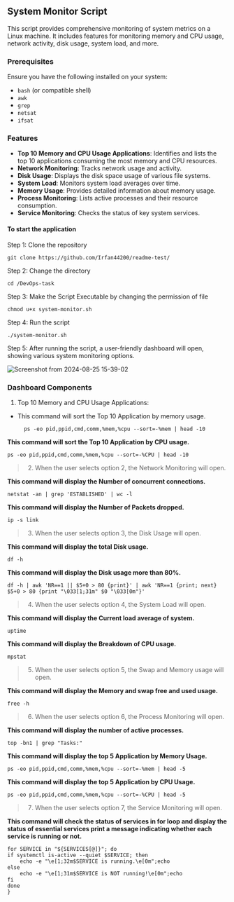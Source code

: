 ## System Monitor Script

This script provides comprehensive monitoring of system metrics on a Linux machine. It includes features for monitoring memory and CPU usage, network activity, disk usage, system load, and more.

### Prerequisites

Ensure you have the following installed on your system:

- `bash` (or compatible shell)
- `awk`
- `grep`
- `netsat`
- `ifsat`

### Features

- **Top 10 Memory and CPU Usage Applications**: Identifies and lists the top 10 applications consuming the most memory and CPU resources.
- **Network Monitoring**: Tracks network usage and activity.
- **Disk Usage**: Displays the disk space usage of various file systems.
- **System Load**: Monitors system load averages over time.
- **Memory Usage**: Provides detailed information about memory usage.
- **Process Monitoring**: Lists active processes and their resource consumption.
- **Service Monitoring**: Checks the status of key system services.



#### To start the application

Step 1: Clone the repository

    git clone https://github.com/Irfan44200/readme-test/

Step 2: Change the directory

    cd /DevOps-task
    
Step 3: Make the Script Executable by changing the permission of file

    chmod u+x system-monitor.sh

Step 4: Run the script

    ./system-monitor.sh
 
Step 5: After running the script, a user-friendly dashboard will open, showing various system monitoring options.

![Screenshot from 2024-08-25 15-39-02](https://github.com/user-attachments/assets/80e2b0ff-ec01-4dd3-b059-c80296708f43)


### Dashboard Components


 1. Top 10 Memory and CPU Usage Applications:

- This command will sort the Top 10 Application by memory usage.

        ps -eo pid,ppid,cmd,comm,%mem,%cpu --sort=-%mem | head -10
    
 **This command will sort the Top 10 Application by CPU usage.**

    ps -eo pid,ppid,cmd,comm,%mem,%cpu --sort=-%CPU | head -10


> 2. When the user selects option 2, the Network Monitoring will open.

 **This command will display the Number of concurrent connections.**

    netstat -an | grep 'ESTABLISHED' | wc -l

 **This command will display the Number of Packets dropped.**
 
    ip -s link

> 3. When the user selects option 3, the Disk Usage will open.

 **This command will display the total Disk usage.**

    df -h

 **This command will display the Disk usage more than 80%.**
 
    df -h | awk 'NR==1 || $5+0 > 80 {print}' | awk 'NR==1 {print; next} $5+0 > 80 {print "\033[1;31m" $0 "\033[0m"}'

> 4. When the user selects option 4, the System Load will open.

 **This command will display the Current load average of system.**

    uptime

 **This command will display the Breakdown of CPU usage.**
 
    mpstat
    
> 5. When the user selects option 5, the Swap and Memory usage will open.

 **This command will display the Memory and swap free and used usage.**

    free -h

> 6. When the user selects option 6, the Process Monitoring will open.

 **This command will display the number of active processes.**

    top -bn1 | grep "Tasks:"

 **This command will display the top 5 Application by Memory Usage.**
 
    ps -eo pid,ppid,cmd,comm,%mem,%cpu --sort=-%mem | head -5


 **This command will display the top 5 Application by CPU Usage.**
 
    ps -eo pid,ppid,cmd,comm,%mem,%cpu --sort=-%CPU | head -5


> 7. When the user selects option 7, the Service Monitoring will open.

 **This command will check the status of services in for loop and display the status of essential services print a message indicating whether each service is running or not.**

    for SERVICE in "${SERVICES[@]}"; do
    if systemctl is-active --quiet $SERVICE; then
        echo -e "\e[1;32m$SERVICE is running.\e[0m";echo
    else
        echo -e "\e[1;31m$SERVICE is NOT running!\e[0m";echo
    fi
    done
    }
